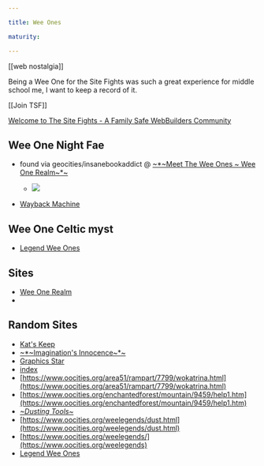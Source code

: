 ```yaml
---

title: Wee Ones

maturity: 

---
```

[[web nostalgia]]

Being a Wee One for the Site Fights was such a great experience for middle school me, I want to keep a record of it.

[[Join TSF]]


[Welcome to The Site Fights - A Family Safe WebBuilders Community](https://web.archive.org/web/20000729071215/http://www.thesitefights.com:80/)

## Wee One Night Fae
- found via geocities/insanebookaddict @  [~\*~Meet The Wee Ones ~ Wee One Realm~\*~](file:///C:/Users/nerdy/websites/www.thesitefights.com/weeones/20010718163952/weeones/womeet.htm)
	- ![](https://i.imgur.com/Xn3Pevr.png)

- [Wayback Machine](https://web.archive.org/web/20010724231331/http://www.thesitefights.com/dladies/legends/weeones/index.htm)

## Wee One Celtic myst
- [Legend Wee Ones](https://web.archive.org/web/20030926083626/http://www.thesitefights.com/dladies/legends/weeones/index.htm)

## Sites

- [Wee One Realm](https://web.archive.org/web/20000816193316/http://www.thesitefights.com/weeones/weeone.htm)
- 
## Random Sites

- [Kat's Keep](https://web.archive.org/web/20010404063033/http://www.geocities.com/~katskeep/)
- [~*~Imagination's Innocence~*~](https://web.archive.org/web/20010518054708/http://www.geocities.com/~lady_katrina/)
- [Graphics Star](https://web.archive.org/web/20001003051543/http://members.designheaven.com/~graphicstar/noframes/sets/)
- [index](https://web.archive.org/web/20000925203934/http://thesitefights.com/weeones/spirit/)
- [https://www.oocities.org/area51/rampart/7799/wokatrina.html](https://www.oocities.org/area51/rampart/7799/wokatrina.html)
- [https://www.oocities.org/enchantedforest/mountain/9459/help1.htm](https://www.oocities.org/enchantedforest/mountain/9459/help1.htm)
- [*~Dusting Tools~*](https://web.archive.org/web/20090731141530/http://geocities.com/EnchantedForest/Mountain/9459/dust.html)
- [https://www.oocities.org/weelegends/dust.html](https://www.oocities.org/weelegends/dust.html)
- [https://www.oocities.org/weelegends/](https://www.oocities.org/weelegends)
- [Legend Wee Ones](https://web.archive.org/web/20020627210054/http://www.thesitefights.com:80/dladies/legends/weeones/weeone2.html)